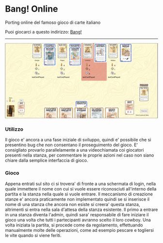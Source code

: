 # Bang! Online

Porting online del famoso gioco di carte italiano

Puoi giocarci a questo indirizzo: [Bang!](https://bangonlinecard.web.app/)
- - -
![alt text](./screenshoots/GameScreen1.png)
### Utilizzo 
Il gioco e' ancora a una fase iniziale di sviluppo, quindi e' possibile che si presentino bug che non consentano il proseguimento del gioco.
E' consigliato provarlo parallelamente a una videochiamata coi giocatori presenti nella stanza, per commentare le proprie azioni nel caso non siano chiare dalla semplice interfaccia di gioco.

### Gioco
Appena entrati sul sito ci si trovera' di fronte a una schermata di login, nella quale immettere il nome con cui si vuole essere riconosciuti all'interno della partita e la stanza nella quale si vuole entrare.
Il meccanismo di creazione stanze e' ancora praticamente non implementato quindi se si inserisce il nome di una stanza che ancora non esiste si creera' questa stanza, altrimenti si entra nella sala d'attesa della stanza esistente.
Il primo a entrare in una stanza diventa l'admin, quindi sara' responsabile di fare iniziare il gioco una volta che tutti i partecipanti avranno scelto il loro cowboy.
Una volta iniziata la partita, si procede come da regolamento, effettuando manualmente molte delle operazioni, come ad esempio pescare e togliersi le vite quando si viene feriti.


